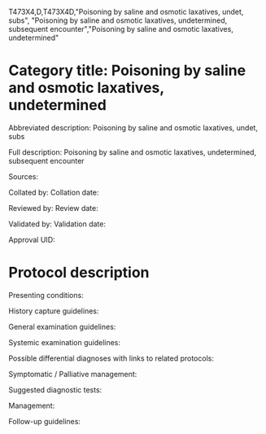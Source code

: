 T473X4,D,T473X4D,"Poisoning by saline and osmotic laxatives, undet, subs", "Poisoning by saline and osmotic laxatives, undetermined, subsequent encounter","Poisoning by saline and osmotic laxatives, undetermined"
# Category title: Poisoning by saline and osmotic laxatives, undetermined

Abbreviated description: Poisoning by saline and osmotic laxatives, undet, subs

Full description: Poisoning by saline and osmotic laxatives, undetermined, subsequent encounter

Sources:

Collated by:
Collation date:

Reviewed by:
Review date:

Validated by:
Validation date:

Approval UID:

# Protocol description

Presenting conditions:

History capture guidelines:

General examination guidelines:

Systemic examination guidelines:

Possible differential diagnoses with links to related protocols:

Symptomatic / Palliative management:

Suggested diagnostic tests:

Management:

Follow-up guidelines:
